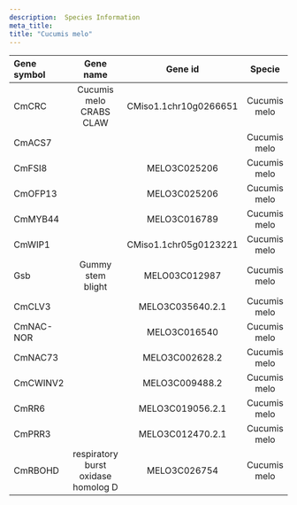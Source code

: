 ```yaml
---
description:  Species Information
meta_title:
title: "Cucumis melo"
---
```

|Gene symbol |  Gene name | Gene id | Specie |
|:-------|:------:|:----:|:----:|
| CmCRC | Cucumis melo CRABS CLAW | CMiso1.1chr10g0266651 | Cucumis melo |
| CmACS7 |  |  | Cucumis melo |
| CmFSI8 |  | MELO3C025206 | Cucumis melo |
| CmOFP13 |  | MELO3C025206 | Cucumis melo |
| CmMYB44 |  | MELO3C016789 | Cucumis melo |
| CmWIP1 |  | CMiso1.1chr05g0123221 | Cucumis melo |
| Gsb | Gummy stem blight | MELO03C012987 | Cucumis melo |
| CmCLV3 |  | MELO3C035640.2.1 | Cucumis melo |
| CmNAC-NOR |  | MELO3C016540 | Cucumis melo |
| CmNAC73 |  | MELO3C002628.2 | Cucumis melo |
| CmCWINV2 |  | MELO3C009488.2 | Cucumis melo |
| CmRR6 |  | MELO3C019056.2.1 | Cucumis melo |
| CmPRR3 |  | MELO3C012470.2.1 | Cucumis melo |
| CmRBOHD | respiratory burst oxidase homolog D | MELO3C026754 | Cucumis melo |